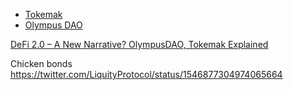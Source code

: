 - [Tokemak](Tokemak)
- [Olympus DAO](Olympus-DAO)

[DeFi 2.0 – A New Narrative? OlympusDAO, Tokemak Explained](https://finematics.com/defi-2-0-explained/)

Chicken bonds
https://twitter.com/LiquityProtocol/status/1546877304974065664